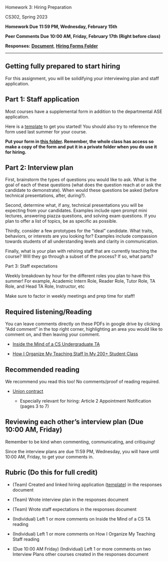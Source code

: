 Homework 3: Hiring Preparation

CS302, Spring 2023

**Homework Due** **11:59 PM, Wednesday, February 15th**

**Peer Comments Due** **10:00 AM, Friday, February 17th (Right before class)**

**Responses:** [**<u>Document</u>**](https://docs.google.com/document/d/1YH72ag6yll1ddFCdMzKGYLmUOOf605_l5Qs-4UKr_B0/edit#heading=h.wblpfjujul91), [**<u>Hiring Forms Folder</u>**](https://drive.google.com/drive/folders/1Yo66T3Pkb7Ul3Yyaq0gztXTseLV7hxEm?usp=share_link)

---

## Getting fully prepared to start hiring

For this assignment, you will be solidifying your interviewing plan and staff application.

## Part 1: Staff application

Most courses have a supplemental form in addition to the departmental ASE application.

Here is a [<u>template</u>](https://docs.google.com/forms/d/1qzwENpZdtr3R98ZRq0NiiFjT8qF-TE0yuXBYRGQcn6U/edit) to get you started! You should also try to reference the form used last summer for your course.

**Put your form in [<u>this folder</u>](https://drive.google.com/drive/folders/1Yo66T3Pkb7Ul3Yyaq0gztXTseLV7hxEm?usp=share_link). Remember, the whole class has access so make a copy of the form and put it in a private folder when you do use it for hiring.**

## Part 2: Interview plan

First, brainstorm the types of questions you would like to ask. What is the goal of each of these questions (what does the question reach at or ask the candidate to demonstrate). When would these questions be asked (before technical presentations, after, during?).

Second, determine what, if any, technical presentations you will be expecting from your candidates. Examples include open prompt mini lectures, answering piazza questions, and solving exam questions. If you plan to offer a list of topics, be as specific as possible.

Thirdly, consider a few prototypes for the “ideal” candidate. What traits, behaviors, or interests are you looking for? Examples include compassion towards students of all understanding levels and clarity in communication.

Finally, what is your plan with rehiring staff that are currently teaching the course? Will they go through a subset of the process? If so, what parts?

Part 3: Staff expectations

Weekly breakdown by hour for the different roles you plan to have this summer! For example, Academic Intern Role, Reader Role, Tutor Role, TA Role, and Head TA Role, Instructor, etc

Make sure to factor in weekly meetings and prep time for staff!

## Required listening/Reading

You can leave comments directly on these PDFs in google drive by clicking “Add comment” in the top right corner, highlighting an area you would like to comment on, and then leaving your comment.

- [<u>Inside the Mind of a CS Undergraduate TA</u>](https://drive.google.com/file/d/1Ra2O3NSpPG6xDKMysAav6weD_KOGDWeJ/view?usp=share_link)

- [<u>How I Organize My Teaching Staff In My 200+ Student Class</u>](https://drive.google.com/file/d/1nQavzESuXta6_qCC_UkJ8QKwWkVNF3Ff/view?usp=share_link)

## Recommended reading

We recommend you read this too! No comments/proof of reading required.

- [<u>Union contract</u>](https://ucnet.universityofcalifornia.edu/labor/bargaining-units/bx/)

  - Especially relevant for hiring: Article 2 Appointment Notification (pages 3 to 7)

## Reviewing each other’s interview plan (Due 10:00 AM, Friday)

Remember to be kind when commenting, communicating, and critiquing!

Since the interview plans are due 11:59 PM, Wednesday, you will have until 10:00 AM, Friday, to get your comments in.

## Rubric (Do this for full credit)

- (Team) Created and linked hiring application ([<u>template</u>](https://docs.google.com/forms/d/1qzwENpZdtr3R98ZRq0NiiFjT8qF-TE0yuXBYRGQcn6U/edit)) in the responses document

- (Team) Wrote interview plan in the responses document

- (Team) Wrote staff expectations in the responses document

- (Individual) Left 1 or more comments on Inside the Mind of a CS TA reading

- (Individual) Left 1 or more comments on How I Organize My Teaching Staff reading

- (Due 10:00 AM Friday) (Individual) Left 1 or more comments on two Interview Plans other courses created in the responses document
